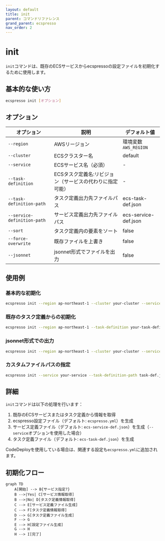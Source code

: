 ```yaml
---
layout: default
title: init
parent: コマンドリファレンス
grand_parent: ecspresso
nav_order: 2
---
```


# init

`init`コマンドは、既存のECSサービスからecspressoの設定ファイルを初期化するために使用します。

## 基本的な使い方

```bash
ecspresso init [オプション]
```

## オプション

| オプション | 説明 | デフォルト値 |
|------------|------|------------|
| `--region` | AWSリージョン | 環境変数 `AWS_REGION` |
| `--cluster` | ECSクラスター名 | default |
| `--service` | ECSサービス名（必須） | - |
| `--task-definition` | ECSタスク定義名:リビジョン（サービスの代わりに指定可能） | - |
| `--task-definition-path` | タスク定義出力先ファイルパス | ecs-task-def.json |
| `--service-definition-path` | サービス定義出力先ファイルパス | ecs-service-def.json |
| `--sort` | タスク定義内の要素をソート | false |
| `--force-overwrite` | 既存ファイルを上書き | false |
| `--jsonnet` | jsonnet形式でファイルを出力 | false |

## 使用例

### 基本的な初期化

```bash
ecspresso init --region ap-northeast-1 --cluster your-cluster --service your-service
```

### 既存のタスク定義からの初期化

```bash
ecspresso init --region ap-northeast-1 --task-definition your-task-definition:1
```

### jsonnet形式での出力

```bash
ecspresso init --region ap-northeast-1 --cluster your-cluster --service your-service --jsonnet
```

### カスタムファイルパスの指定

```bash
ecspresso init --service your-service --task-definition-path task-def.json --service-definition-path service-def.json
```

## 詳細

`init`コマンドは以下の処理を行います：

1. 既存のECSサービスまたはタスク定義から情報を取得
2. ecspresso設定ファイル（デフォルト: `ecspresso.yml`）を生成
3. サービス定義ファイル（デフォルト: `ecs-service-def.json`）を生成（`--service`オプションを使用した場合）
4. タスク定義ファイル（デフォルト: `ecs-task-def.json`）を生成

CodeDeployを使用している場合は、関連する設定も`ecspresso.yml`に追加されます。

## 初期化フロー

```mermaid
graph TD
    A[開始] --> B{サービス指定?}
    B -->|Yes| C[サービス情報取得]
    B -->|No| D[タスク定義情報取得]
    C --> E[サービス定義ファイル生成]
    C --> F[タスク定義情報取得]
    D --> G[タスク定義ファイル生成]
    F --> G
    E --> H[設定ファイル生成]
    G --> H
    H --> I[完了]
```
